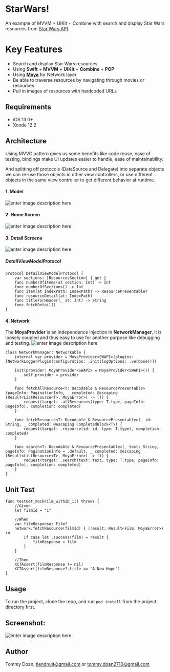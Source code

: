 # StarWars!

An example of MVVM + UIKit + Combine with search and display Star Wars resources from [Star Wars API]([https://swapi.dev/documentation](https://swapi.dev/documentation)).


# Key Features
-  Search and display Star Wars resources
-  Using **Swift** + **MVVM** + **UIKit** + **Combine** + **POP**
-  Using [**Moya**](https://github.com/Moya/Moya) for Network layer
-   Be able to traverse resources by navigating through movies or resources
-   Pull in images of resources with hardcoded URLs


## Requirements
-   iOS 13.0+
-   Xcode 12.2

## Architecture
Using MVVC pattern gives us some benefits like code reuse, ease of testing, bindings make UI updates easier to handle, ease of maintainability.

And splitting off protocols (DataSource and Delegate) into separate objects we can re-use those objects in other view controllers, or use different objects in the same view controller to get different behavior at runtime.
#### 1. Model
![enter image description here](https://lh3.googleusercontent.com/xrUC1pa4u-LKLK2g6tRWDK23RVZ05aD1c0nMnYiD9SfTrZ-aQ1a3uzBlE8Gy6gWGu3EirKfSjz8vg3_1pqCmcs1Ap-C-BvPM81ZQntPN3HRXgVysOvdMm6QygXrRVLdgRvPKp6qquScbo9ifEwzFiZbSb96rJoseWR1E8Fu3IerZ2DjVssWnu8x58qnZDKdOHZ6CwDA2bqRw9851lFnd0Es4BCFEtRiHC8yGKT3oXD-ZP1vVjzG1Rk2PF6cz8EotuO9igQ9G7bl-rWtXmtP26Zy94jrlx4p8b5k9TM9p2crCPmplpVmE4R3Gv9JuoLx6r25B3vwDGdLniDEC-cLKgkVgf5jobEI1PfPsaQRET5In0RAzYJSYvNZms-IukRDTAu1LacHzwaZqaWGQsYWx4BnLDOfJNI-FOGnjRlBdCVF1exTIDFtZrZGxxI14yYdm8McE6s19OI6KgNzzahd2hFd9AMSAJ9MB1CtBsIrEQxhiAmReoskw_h0EYg5PXjt-BPmUw3TmLBK-EJh3UZ4Zsuh5zhwnLc_JgNVHBygULwILuX5CC0L9mSNVrgQJP_cirR4ljJ6dKbTjVf0mn9dmWAQJ3ZA3NosM3ksiOM4H4fiKZGeG9fst9Nv2WZanI96u6zoEjR01gg45YEGg5-8oTiKExi41AI-P5ry5ob1Uj4mxswslifkcUeLoHF3T=w1644-h880-no?authuser=0)

#### 2. Home Screen

![enter image description here](https://lh3.googleusercontent.com/RrQYjkG2A5jrQE8_i9Fb7n08UODjr2kLp-f9Q5VlIPHtznwK-MQpXajO_TUJGd02t8D7-Va6sKnTSqVIOffzRz0dIG0m6KR5Ke7kyE3eaLCcyh4CzxrdsjpTGaaLlF7w9oy_9o_WEw2CS-spCVi5tVCNnRzx1hXoVDylAZT6yAxl1tSjwt9H2ne1XUASEBNaQk2WjpUT5KwFcdB7l9zA4segdC2_s2rAjFNfBRpDZfdskOzigUTy9BCBWMymxY1cztBsyrG3GKYw4gXWpy69XQ-VYiu18cqYIW-nqJ2bbH8WkIDOVoKZZu-3FC5Jk2K7ZO3XR_bKD87XBRBJW8D3vYdXOXqbC51EHTCfE6GiBJ670nH6xbqES-gkUK2bsTfWebZ991hYEeNg2Vo73MZMxv-tFJI7g0t0_d2LnPAFdHCZo3_Utohb3Xv6z4bIbinXNF_PLgfUS7fTfSKwoT3CXCN-Ejt2GUcuNN1h-6jqGCBEO0xwwv-4triRdlgykYHZT5rwTxITCD8vAchdtYtWyB3gxFgsLzg4MHW2OakSlqJs0U7NjqFORXBtGQhCqNX0KFIQv0tBc9ch2cIsuPxx82-__pJT8BBwS2z2pQ9ZHPGKQbBAfzC-zSpu6CQEOlWrLkCHin0wWIVbRucCb0IE7detWNPVlzWtxA3CIgM3HIHH1X60GgJq_mS1OTcd=w1222-h812-no?authuser=0)

#### 3. Detail Screens
![enter image description here](https://lh3.googleusercontent.com/5F2YoS7r9b6axoz554-fjygs_gns9hSkwr5h3dhkVrqutYZ9f_Yb-hfpzk9AulDzBniDcDfZOVr3Od6UM_dbz7be4MGPzr0HP19Y_PvId6KMh3EeOihs5AfP8XNBzL6gcpZEJZh9Q1KNRWmhXkOdGYAphbi_2x79ASO6cshbYC_iSGq67_A0W-Y31AS0JTys9WG-qGRd2Uk3aUFnsRuRral6pkCKBk_aDehSUSGysacZfFxpu7_HC5M6nbj-YaaC3S-a8XPYQhHmaHtzBSr2IMV8vfmSJvaokJifNg1wxsXySNZIJvaFifdUJTGaAiIabWmxxXw7wf_c7CcHpX41xs08MWFT09vN5QxNxcQbYblTV2dRstklbN_e4vQ-Byw9_P7SbT5Hnj7Fd5Umf3fQ1F2j23kI1liMKKBV3TAC6li8t--YG-L_F0yYz_XmKhEDuxsL1moQY4u8vY3vEi6U51GQYwI3V7cUHQxb4zkeRnLy4t0vTlzxEWg8XHn3FI72z7njIMrgikyZoZTAZmRPxJtCcc25yHbVD1-t0AYJzymNUgZRRv1MBop8lEd-dT--T2VYSLBmWR3QsX67cqDLpUFVFRemTLpz-oc73ErQoL-CQQ8hOt5YYgKCPXIGy7mtpE0iTTPjKSJOUBzx5NqKKKiVlcDvM2B1cPC4J_MRN3YBz6u9Tw4j2-anfYDN=w529-h346-no?authuser=0)
##### DetailViewModelProtocol
		

    protocol DetailViewModelProtocol {
	    var sections: [ResourcesSection] { get }
	    func numberOfItems(at section: Int) -> Int
	    func numberOfSections() -> Int
	    func item(at indexPath: IndexPath) -> ResourcePresentable?
	    func resourceDetail(at: IndexPath)
	    func titleForHeader(_ at: Int) -> String
	    func fetchDetail()
	}

#### 4. Network
The **MoyaProvider<SWAPI>** is an independence injection in **NetworkManager**, it is loosely coupled and thus easy to use for another purpose like debugging and testing.
![enter image description here](https://lh3.googleusercontent.com/vg9TZo0SLppp6WU31aW4ZLtGzjwHIr9DeVEHF5NRSRzyO4wNOhkvqbuMJ2tlu00gIc372mLU8sKG57lTd156S9pANeR77jC39ufCx4uJE-_VBSq2aqju_KlYTEK-r2uNhIr2ZmqUcHLSsh3RsC0Kaxe0jovPH6AhdBOb6jCxwU0AhitQmWpnZT7xsFN3rGeoutW_jgmTBB2OIrGc2XSnilkzDA7CKrFHJYdCUJChcAgnx4ixsWcfMgpeNlBN1_GMPyklphtCzjaTqjOrkT46-RF8NldIlfT_uuyGfDwaIZU8ZdKQi6Gxm_57PA1PvyhMFYGaoLYkad695b53WcNOMoT-QAwj59rhy0FShe7E-V3naOWKQNxae--PotEU4xazC0u-28pO_wYAxvha-H3yt-lppHVfKFWLlyiep6Q8PPGA3PYMVPKDX7uh4EuIm0DvUXFLlJKpLxycV6zu_-XHqDgIcl76CELJNpjZRawNWlcOeTu4rGO41UENRXDufrXi-hTSx6N4urHyeUoe1snIw_V1NgU9gnD6snZKU-L1bs-BbTgKtjWT0_CW0yAfbsEVEyutxnYO1m6yLFHnYrN4np3Cb0fP9cGc6jhRy5boE4cPvcSPQRZRpqvOQZ6SZfXcTFzuAYDDZWFEpfCrsQbSGMjwyNDXJRtq3M3c7zb4gs5z47jdAIa1QB9IVkN8=w780-h402-no?authuser=0)
		

    class NetworkManager: Networkable {
	    internal var provider = MoyaProvider<SWAPI>(plugins: [NetworkLoggerPlugin(configuration: .init(logOptions: .verbose))])
	    
	    init(provider: MoyaProvider<SWAPI> = MoyaProvider<SWAPI>()) {
	        self.provider = provider
	    }
	    
	    func fetchAllResource<T: Decodable & ResourcePresentable>(pageInfo: PaginationInfo, _ completed: @escaping (Result<ListResource<T>, MoyaError>) -> ()) {
	        request(target: .allResources(type: T.type, pageInfo: pageInfo), completion: completed)
	    }
	    
	    func fetchResource<T: Decodable & ResourcePresentable>(_ id: String, _ completed: @escaping CompletedBlock<T>) {
	        request(target: .resource(id: id, type: T.type), completion: completed)
	    }
	    
	    func search<T: Decodable & ResourcePresentable>(_ text: String, pageInfo: PaginationInfo = .default, _ completed: @escaping (Result<ListResource<T>, MoyaError>) -> ()) {
	        request(target: .search(text: text, type: T.type, pageInfo: pageInfo), completion: completed)
	    }
	}

## Unit Test

    func testGet_mockFilm_withID_1() throws {
        //Given
        let filmId = "1"
        
        //When
        var filmResponse: Film?
        network.fetchResource(filmId) { (result: Result<Film, MoyaError>) in
            if case let .success(film) = result {
                filmResponse = film
            }
        }
        
        //Then
        XCTAssert(filmResponse != nil)
        XCTAssert(filmResponse?.title == "A New Hope")
    }

## Usage
To run the project, clone the repo, and run `pod install` from the project directory first.

## Screenshot:
![enter image description here](https://lh3.googleusercontent.com/kz7umgIA93myNCCdsc7_T2FSq1sWUah4BPio0J2MRxK86z-U4A_2FuIpoHUWkBR0TZapxZZIh864VqWtvpAxdwsJ6634QCpfhAxZyYRmFeqD9N6i4zhG6bS6sC8F7lbd4hyT8v4AvyXBioJCUKEkABlVwbH6kcLTHcXpMlnihZJwepsqubarooNtYQKcgm96jiL9IqDxdreoT_lP3TrsFiAa5w-Hycm_ExM_zN_Kb48hKuid484Isa48Q765Pnozk1pFISbAztItt4ZkL9Z_9_5hWYzeT91aU7AAhjAe-It-4l1tgDxzZ7_wO4FZ7Eur6JLstCNKV01hxw9g_JFidcP5i_7uwLAFbcN_IZvI8nAi5wsbbnRygHucNiStdNBuaqZCUFa92-y68R8cOT4K1gs2rrmVW3Rdi9egSqQuLsWj7EB-YFbUAw5y0j6REIBMNLDKzL80JM942sUN-rP-CSkrL_nDWWOPq7tcNBgbWtqGKf8_7b6uF6GrzR9N4sX22qVEzrFFNn5Tmv7a1kr0Ll0z1j3Xk8DX0QPckTZdi95N5HHOI6hya81hn3GbQmwUqTCFXD2nEeD8MQeCJjj3v-fUu_TUndrc21K1m2Gd36WHjj8PEUGAPpbQGnziLPcQZJ4viTVsudk7Bj1RrIiiqhE0xhw9jLRTFyNvjY_zMV_lXukGBI7jknTafbPP=w776-h1678-no?authuser=0)
## Author
Tommy Doan, [tiendnuit@gmail.com](mailto:tiendnuit@gmail.com) or [tommy.doan2710@gmail.com](mailto:keyhankam@icloud.com)
